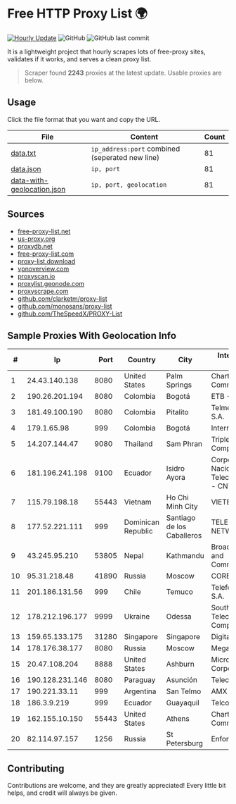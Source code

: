 
# Free HTTP Proxy List 🌍

[![Hourly Update](https://github.com/mertguvencli/http-proxy-list/actions/workflows/main.yml/badge.svg?branch=main)](https://github.com/mertguvencli/http-proxy-list/actions/workflows/main.yml)
![GitHub](https://img.shields.io/github/license/mertguvencli/http-proxy-list)
![GitHub last commit](https://img.shields.io/github/last-commit/mertguvencli/http-proxy-list)

It is a lightweight project that hourly scrapes lots of free-proxy sites, validates if it works, and serves a clean proxy list.


> Scraper found **2243** proxies at the latest update. Usable proxies are below.

## Usage

Click the file format that you want and copy the URL.


|File|Content|Count|
|----|-------|-----|
|[data.txt](https://raw.githubusercontent.com/mertguvencli/http-proxy-list/main/proxy-list/data.txt)|`ip_address:port` combined (seperated new line)|81|
|[data.json](https://raw.githubusercontent.com/mertguvencli/http-proxy-list/main/proxy-list/data.json)|`ip, port`|81|
|[data-with-geolocation.json](https://raw.githubusercontent.com/mertguvencli/http-proxy-list/main/proxy-list/data-with-geolocation.json)|`ip, port, geolocation`|81|

## Sources

* [free-proxy-list.net](https://free-proxy-list.net)
* [us-proxy.org](https://www.us-proxy.org)
* [proxydb.net](http://proxydb.net)
* [free-proxy-list.com](https://free-proxy-list.com/?page=&port=&type%5B%5D=http&type%5B%5D=https&up_time=0&search=Search)
* [proxy-list.download](https://www.proxy-list.download/HTTP)
* [vpnoverview.com](https://vpnoverview.com/privacy/anonymous-browsing/free-proxy-servers)
* [proxyscan.io](https://www.proxyscan.io)
* [proxylist.geonode.com](https://proxylist.geonode.com/api/proxy-list?limit=300&page=1&sort_by=lastChecked&sort_type=desc&protocols=http,https)
* [proxyscrape.com](https://api.proxyscrape.com/v2/?request=displayproxies&protocol=http&timeout=10000&country=all&ssl=all&anonymity=all)
* [github.com/clarketm/proxy-list](https://raw.githubusercontent.com/clarketm/proxy-list/master/proxy-list-raw.txt)
* [github.com/monosans/proxy-list](https://raw.githubusercontent.com/monosans/proxy-list/main/proxies/http.txt)
* [github.com/TheSpeedX/PROXY-List](https://raw.githubusercontent.com/TheSpeedX/PROXY-List/master/http.txt)


## Sample Proxies With Geolocation Info

|#|Ip|Port|Country|City|Internet Service Provider|
|-|--|----|-------|----|-------------------------|
|1|24.43.140.138|8080|United States|Palm Springs|Charter Communications|
|2|190.26.201.194|8080|Colombia|Bogotá|ETB - Colombia|
|3|181.49.100.190|8080|Colombia|Pitalito|Telmex Colombia S.A.|
|4|179.1.65.98|999|Colombia|Bogotá|Internexa S.a. E.S.P|
|5|14.207.144.47|9080|Thailand|Sam Phran|Triple T Internet Company Limited|
|6|181.196.241.198|9100|Ecuador|Isidro Ayora|Corporacion Nacional De Telecomunicaciones - CNT EP|
|7|115.79.198.18|55443|Vietnam|Ho Chi Minh City|VIETELftth|
|8|177.52.221.111|999|Dominican Republic|Santiago de los Caballeros|TELERY NETWORKS, S.R.L|
|9|43.245.95.210|53805|Nepal|Kathmandu|BroadLink Networks and Communications|
|10|95.31.218.48|41890|Russia|Moscow|CORBINA|
|11|201.186.131.56|999|Chile|Temuco|Telefonica del Sur S.A.|
|12|178.212.196.177|9999|Ukraine|Odessa|Southern Telecommunication Company Ltd.|
|13|159.65.133.175|31280|Singapore|Singapore|DigitalOcean, LLC|
|14|178.176.38.177|8080|Russia|Moscow|MegaFon|
|15|20.47.108.204|8888|United States|Ashburn|Microsoft Corporation|
|16|190.128.231.146|8080|Paraguay|Asunción|Telecel S.A.|
|17|190.221.33.11|999|Argentina|San Telmo|AMX Argentina S.A.|
|18|186.3.9.219|999|Ecuador|Guayaquil|Telconet S.A|
|19|162.155.10.150|55443|United States|Athens|Charter Communications Inc|
|20|82.114.97.157|1256|Russia|St Petersburg|Enforta-MSK|



## Contributing

Contributions are welcome, and they are greatly appreciated! Every
little bit helps, and credit will always be given.


